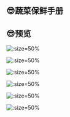 ## 😎蔬菜保鲜手册

## 😎预览
![](https://gitcode.net/GaloisField/WORKFLOWS4COMPANY/-/raw/master/resources/pic/common/保鲜手册1.jpeg ':size=50%')

![](https://gitcode.net/GaloisField/WORKFLOWS4COMPANY/-/raw/master/resources/pic/common/保鲜手册2.jpeg ':size=50%')

![](https://gitcode.net/GaloisField/WORKFLOWS4COMPANY/-/raw/master/resources/pic/common/保鲜手册3.jpeg ':size=50%')

![](https://gitcode.net/GaloisField/WORKFLOWS4COMPANY/-/raw/master/resources/pic/common/保鲜手册4.jpeg ':size=50%')

![](https://gitcode.net/GaloisField/WORKFLOWS4COMPANY/-/raw/master/resources/pic/common/保鲜手册5.jpeg ':size=50%')

![](https://gitcode.net/GaloisField/WORKFLOWS4COMPANY/-/raw/master/resources/pic/common/保鲜手册6.jpeg ':size=50%')
